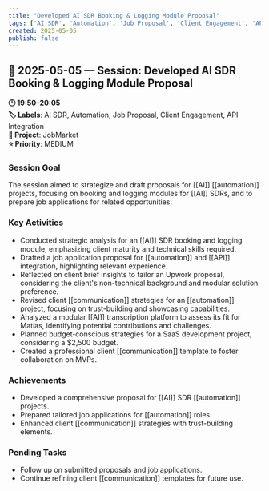 ```yaml
---
title: "Developed AI SDR Booking & Logging Module Proposal"
tags: ['AI SDR', 'Automation', 'Job Proposal', 'Client Engagement', 'API Integration']
created: 2025-05-05
publish: false
---
```


## 📅 2025-05-05 — Session: Developed AI SDR Booking & Logging Module Proposal

**🕒 19:50–20:05**  
**🏷️ Labels**: AI SDR, Automation, Job Proposal, Client Engagement, API Integration  
**📂 Project**: JobMarket  
**⭐ Priority**: MEDIUM  


### Session Goal
The session aimed to strategize and draft proposals for [[AI]] [[automation]] projects, focusing on booking and logging modules for [[AI]] SDRs, and to prepare job applications for related opportunities.

### Key Activities
- Conducted strategic analysis for an [[AI]] SDR booking and logging module, emphasizing client maturity and technical skills required.
- Drafted a job application proposal for [[automation]] and [[API]] integration, highlighting relevant experience.
- Reflected on client brief insights to tailor an Upwork proposal, considering the client's non-technical background and modular solution preference.
- Revised client [[communication]] strategies for an [[automation]] project, focusing on trust-building and showcasing capabilities.
- Analyzed a modular [[AI]] transcription platform to assess its fit for Matías, identifying potential contributions and challenges.
- Planned budget-conscious strategies for a SaaS development project, considering a $2,500 budget.
- Created a professional client [[communication]] template to foster collaboration on MVPs.

### Achievements
- Developed a comprehensive proposal for [[AI]] SDR [[automation]] projects.
- Prepared tailored job applications for [[automation]] roles.
- Enhanced client [[communication]] strategies with trust-building elements.

### Pending Tasks
- Follow up on submitted proposals and job applications.
- Continue refining client [[communication]] templates for future use.
